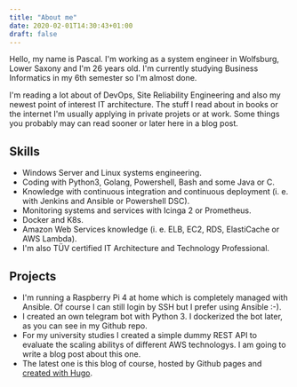```yaml
---
title: "About me"
date: 2020-02-01T14:30:43+01:00
draft: false
---
```


Hello, my name is Pascal. I'm working as a system engineer in Wolfsburg, Lower Saxony and I'm 26 years old. I'm currently studying Business Informatics in my 6th semester so I'm almost done.

I'm reading a lot about of DevOps, Site Reliability Engineering and also my newest point of interest IT architecture. The stuff I read about in books or the internet I'm usually applying in private projets or at work. Some things you probably may can read sooner or later here in a blog post.

## Skills

- Windows Server and Linux systems engineering.
- Coding with Python3, Golang, Powershell, Bash and some Java or C.
- Knowledge with continuous integration and continuous deployment (i. e. with Jenkins and Ansible or Powershell DSC).
- Monitoring systems and services with Icinga 2 or Prometheus.
- Docker and K8s.
- Amazon Web Services knowledge (i. e. ELB, EC2, RDS, ElastiCache or AWS Lambda).
- I'm also TÜV certified IT Architecture and Technology Professional.

## Projects

- I'm running a Raspberry Pi 4 at home which is completely managed with Ansible. Of course I can still login by SSH but I prefer using Ansible :-).
- I created an own telegram bot with Python 3. I dockerized the bot later, as you can see in my Github repo.
- For my university studies I created a simple dummy REST API to evaluate the scaling abilitys of different AWS technologys. I am going to write a blog post about this one.
- The latest one is this blog of course, hosted by Github pages and [created with Hugo](https://pgrunm.github.io/posts/building_blog_part1/).
